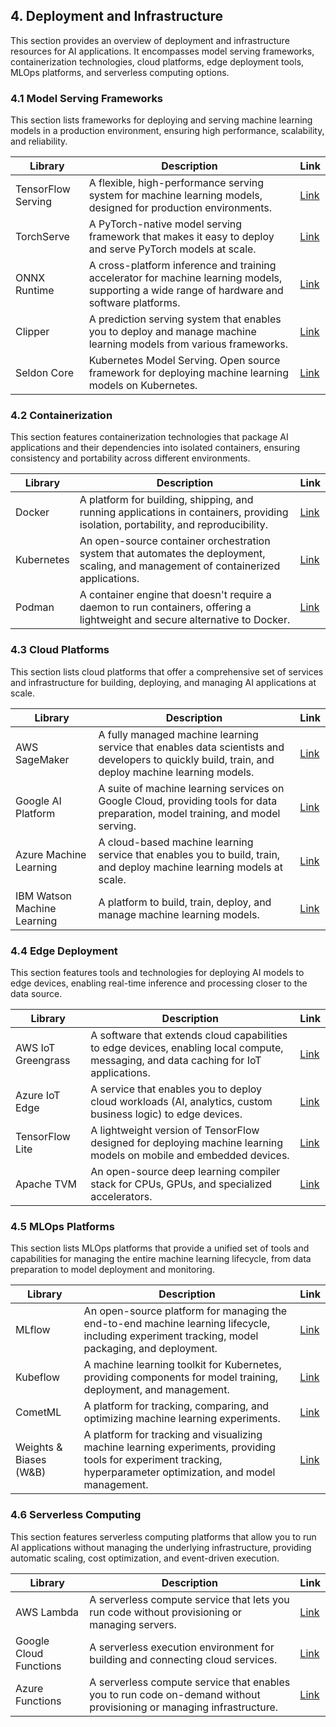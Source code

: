 ## 4. Deployment and Infrastructure

This section provides an overview of deployment and infrastructure resources for AI applications. It encompasses model serving frameworks, containerization technologies, cloud platforms, edge deployment tools, MLOps platforms, and serverless computing options.

### 4.1 Model Serving Frameworks

This section lists frameworks for deploying and serving machine learning models in a production environment, ensuring high performance, scalability, and reliability.

| Library               | Description                                                                                                                                   | Link                                                |
|-----------------------|-----------------------------------------------------------------------------------------------------------------------------------------------|-----------------------------------------------------|
| TensorFlow Serving    | A flexible, high-performance serving system for machine learning models, designed for production environments.                              | [Link](https://www.tensorflow.org/tfx/serving)       |
| TorchServe            | A PyTorch-native model serving framework that makes it easy to deploy and serve PyTorch models at scale.                                      | [Link](https://pytorch.org/serve/)                  |
| ONNX Runtime          | A cross-platform inference and training accelerator for machine learning models, supporting a wide range of hardware and software platforms. | [Link](https://onnxruntime.ai/)                     |
| Clipper               | A prediction serving system that enables you to deploy and manage machine learning models from various frameworks.                             | [Link](https://www.cs.berkeley.edu/~matei/projects/clipper.html) |
| Seldon Core        | Kubernetes Model Serving. Open source framework for deploying machine learning models on Kubernetes. | [Link](https://www.seldon.io/) |

### 4.2 Containerization

This section features containerization technologies that package AI applications and their dependencies into isolated containers, ensuring consistency and portability across different environments.

| Library     | Description                                                                                                                                   | Link                                        |
|---------------|-----------------------------------------------------------------------------------------------------------------------------------------------|---------------------------------------------|
| Docker        | A platform for building, shipping, and running applications in containers, providing isolation, portability, and reproducibility.                  | [Link](https://www.docker.com/)             |
| Kubernetes    | An open-source container orchestration system that automates the deployment, scaling, and management of containerized applications.           | [Link](https://kubernetes.io/)              |
| Podman        | A container engine that doesn't require a daemon to run containers, offering a lightweight and secure alternative to Docker.                    | [Link](https://podman.io/)                |

### 4.3 Cloud Platforms

This section lists cloud platforms that offer a comprehensive set of services and infrastructure for building, deploying, and managing AI applications at scale.

| Library               | Description                                                                                                                                   | Link                                         |
|-----------------------|-----------------------------------------------------------------------------------------------------------------------------------------------|----------------------------------------------|
| AWS SageMaker         | A fully managed machine learning service that enables data scientists and developers to quickly build, train, and deploy machine learning models. | [Link](https://aws.amazon.com/sagemaker/)   |
| Google AI Platform    | A suite of machine learning services on Google Cloud, providing tools for data preparation, model training, and model serving.                    | [Link](https://cloud.google.com/ai-platform) |
| Azure Machine Learning| A cloud-based machine learning service that enables you to build, train, and deploy machine learning models at scale.                               | [Link](https://azure.microsoft.com/en-us/services/machine-learning/) |
| IBM Watson Machine Learning| A platform to build, train, deploy, and manage machine learning models.                                | [Link](https://www.ibm.com/cloud/machine-learning) |

### 4.4 Edge Deployment

This section features tools and technologies for deploying AI models to edge devices, enabling real-time inference and processing closer to the data source.

| Library                 | Description                                                                                                                                   | Link                                             |
|-------------------------|-----------------------------------------------------------------------------------------------------------------------------------------------|--------------------------------------------------|
| AWS IoT Greengrass      | A software that extends cloud capabilities to edge devices, enabling local compute, messaging, and data caching for IoT applications.         | [Link](https://aws.amazon.com/greengrass/)       |
| Azure IoT Edge          | A service that enables you to deploy cloud workloads (AI, analytics, custom business logic) to edge devices.                                  | [Link](https://azure.microsoft.com/en-us/services/iot-edge/) |
| TensorFlow Lite         | A lightweight version of TensorFlow designed for deploying machine learning models on mobile and embedded devices.                           | [Link](https://www.tensorflow.org/lite)          |
| Apache TVM              | An open-source deep learning compiler stack for CPUs, GPUs, and specialized accelerators.                                                     | [Link](https://tvm.apache.org/)                  |

### 4.5 MLOps Platforms

This section lists MLOps platforms that provide a unified set of tools and capabilities for managing the entire machine learning lifecycle, from data preparation to model deployment and monitoring.

| Library               | Description                                                                                                                                   | Link                                            |
|-----------------------|-----------------------------------------------------------------------------------------------------------------------------------------------|-------------------------------------------------|
| MLflow                | An open-source platform for managing the end-to-end machine learning lifecycle, including experiment tracking, model packaging, and deployment. | [Link](https://mlflow.org/)                    |
| Kubeflow              | A machine learning toolkit for Kubernetes, providing components for model training, deployment, and management.                                 | [Link](https://www.kubeflow.org/)               |
| CometML               | A platform for tracking, comparing, and optimizing machine learning experiments.                                                                 | [Link](https://www.comet.com/)                   |
| Weights & Biases (W&B)| A platform for tracking and visualizing machine learning experiments, providing tools for experiment tracking, hyperparameter optimization, and model management. | [Link](https://www.wandb.com/)                 |

### 4.6 Serverless Computing

This section features serverless computing platforms that allow you to run AI applications without managing the underlying infrastructure, providing automatic scaling, cost optimization, and event-driven execution.

| Library               | Description                                                                                                                                   | Link                                                 |
|-----------------------|-----------------------------------------------------------------------------------------------------------------------------------------------|------------------------------------------------------|
| AWS Lambda            | A serverless compute service that lets you run code without provisioning or managing servers.                                                | [Link](https://aws.amazon.com/lambda/)             |
| Google Cloud Functions| A serverless execution environment for building and connecting cloud services.                                                                  | [Link](https://cloud.google.com/functions)         |
| Azure Functions       | A serverless compute service that enables you to run code on-demand without provisioning or managing infrastructure.                            | [Link](https://azure.microsoft.com/en-us/services/functions/) |
